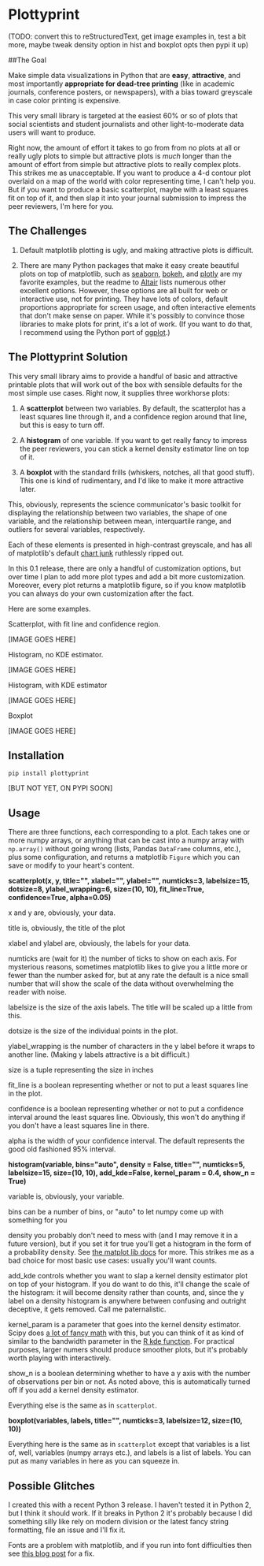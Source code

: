 # Plottyprint

(TODO: convert this to reStructuredText, get image examples in, test a bit more, maybe tweak density option in hist and boxplot opts then pypi it up)

##The Goal

Make simple data visualizations in Python that are **easy**, **attractive**, and most importantly **appropriate for dead-tree printing** (like in academic journals, conference posters, or newspapers), with a bias toward greyscale in case color printing is expensive.

This very small library is targeted at the easiest 60% or so of plots that social scientists and student journalists and other light-to-moderate data users will want to produce. 

Right now, the amount of effort it takes to go from from no plots at all or really ugly plots to simple but attractive plots is *much* longer than the amount of effort from simple but attractive plots to really complex plots. This strikes me as unacceptable. If you want to produce a 4-d contour plot overlaid on a map of the world with color representing time, I can't help you. But if you want to produce a basic scatterplot, maybe with a least squares fit on top of it, and then slap it into your journal submission to impress the peer reviewers, I'm here for you. 

## The Challenges

1.  Default matplotlib plotting is ugly, and making attractive plots is difficult.

2.  There are many Python packages that make it easy create beautiful plots on top of matplotlib, such as [seaborn](https://seaborn.pydata.org), [bokeh](https://bokeh.pydata.org/en/latest/), and [plotly](https://plot.ly/python/) are my favorite examples, but the readme to [Altair](https://github.com/altair-viz/altair) lists numerous other excellent options.  However, these options are all built for web or interactive use, not for printing. They have lots of colors, default proportions appropriate for screen usage, and often interactive elements that don't make sense on paper.  While it's possibly to convince those libraries to make plots for print, it's a lot of work.  (If you want to do that, I recommend using the Python port of [ggplot](http://ggplot.yhathq.com).) 

## The Plottyprint Solution

This very small library aims to provide a handful of basic and attractive printable plots that will work out of the box with sensible defaults for the most simple use cases.  Right now, it supplies three workhorse plots: 

1.  A **scatterplot** between two variables. By default, the scatterplot has a least squares line through it, and a confidence region around that line, but this is easy to turn off.

2.  A **histogram** of one variable. If you want to get really fancy to impress the peer reviewers, you can stick a kernel density estimator line on top of it. 

3.  A **boxplot** with the standard frills (whiskers, notches, all that good stuff). This one is kind of rudimentary, and I'd like to make it more attractive later.

This, obviously, represents the science communicator's basic toolkit for displaying the relationship between two variables, the shape of one variable, and the relationship between mean, interquartile range, and outliers for several variables, respectively.

Each of these elements is presented in high-contrast greyscale, and has all of matplotlib's default [chart junk](https://en.m.wikipedia.org/wiki/Chartjunk) ruthlessly ripped out. 

In this 0.1 release, there are only a handful of customization options, but over time I plan to add more plot types and add a bit more customization. Moreover, every plot returns a matplotlib figure, so if you know matplotlib you can always do your own customization after the fact. 

Here are some examples.  

Scatterplot, with fit line and confidence region. 

[IMAGE GOES HERE]

Histogram, no KDE estimator.

[IMAGE GOES HERE]

Histogram, with KDE estimator

[IMAGE GOES HERE]

Boxplot

[IMAGE GOES HERE]

## Installation

`pip install plottyprint` 

[BUT NOT YET, ON PYPI SOON]

## Usage

There are three functions, each corresponding to a plot.  Each takes one or more numpy arrays, or anything that can be cast into a numpy array with `np.array()` without going wrong (lists, Pandas `DataFrame` columns, etc.), plus some configuration, and returns a matplotlib `Figure` which you can save or modify to your heart's content. 

**scatterplot(x, y, title="", xlabel="", ylabel="", numticks=3, labelsize=15, dotsize=8, ylabel_wrapping=6, size=(10, 10), fit_line=True, confidence=True, alpha=0.05)**

x and y are, obviously,  your data.

title is, obviously, the title of the plot

xlabel and ylabel are, obviously, the labels for your data.

numticks are (wait for it) the number of ticks to show on each axis. For mysterious reasons, sometimes matplotlib likes to give you a little more or fewer than the number asked for, but at any rate the default is a nice small number that will show the scale of the data without overwhelming the reader with noise. 

labelsize is the size of the axis labels. The title will be scaled up a little from this.

dotsize is the size of the individual points in the plot.

ylabel_wrapping is the number of characters in the y label before it wraps to another line. (Making y labels attractive is a bit difficult.)

size is a tuple representing the size in inches

fit_line is a boolean representing whether or not to put a least squares line in the plot.

confidence is a boolean representing whether or not to put a confidence interval around the least squares line. Obviously, this won't do anything if you don't have a least squares line in there.

alpha is the width of your confidence interval. The default represents the good old fashioned 95% interval.

**histogram(variable, bins="auto", density = False, title="", numticks=5, labelsize=15, size=(10, 10), add_kde=False, kernel_param = 0.4, show_n = True)**

variable is, obviously, your variable.

bins can be a number of bins, or "auto" to let numpy come up with something for you

density you probably don't need to mess with (and I may remove it in a future version), but if you set it for true you'll get a histogram in the form of a probability density. See [the matplot lib docs](https://matplotlib.org/api/_as_gen/matplotlib.axes.Axes.hist.html) for more. This strikes me as a bad choice for most basic use cases: usually you'll want counts.

add_kde controls whether you want to slap a kernel density estimator plot on top of your histogram. If you do want to do this, it'll change the scale of the histogram: it will become density rather than counts, and, since the y label on a density histogram is anywhere between confusing and outright deceptive, it gets removed.  Call me paternalistic.

kernel_param is a parameter that goes into the kernel density estimator. Scipy does [a lot of fancy math](https://docs.scipy.org/doc/scipy/reference/generated/scipy.stats.gaussian_kde.html) with this, but you can think of it as kind of similar to the bandwidth parameter in the [R kde function](https://stat.ethz.ch/R-manual/R-devel/library/stats/html/density.html).  For practical purposes, larger numers should produce smoother plots, but it's probably worth playing with interactively. 

show_n is a boolean determining whether to have a y axis with the number of observations per bin or not. As noted above, this is automatically turned off if you add a kernel density estimator. 

Everything else is the same as in `scatterplot`.

**boxplot(variables, labels, title="", numticks=3, labelsize=12, size=(10, 10))**

Everything here is the same as in `scatterplot` except that variables is a list of, well, variables (numpy arrays etc.), and labels is a list of labels.  You can put as many variables in here as you can squeeze in.

## Possible Glitches

I created this with a recent Python 3 release.  I haven't tested it in Python 2, but I think it should work. If it breaks in Python 2 it's probably because I did something silly like rely on modern division or the latest fancy string formatting, file an issue and I'll fix it. 

Fonts are a problem with matplotlib, and if you run into font difficulties then see [this blog post](http://andresabino.com/2015/08/18/fonts-and-matplotlib/) for a fix. 
